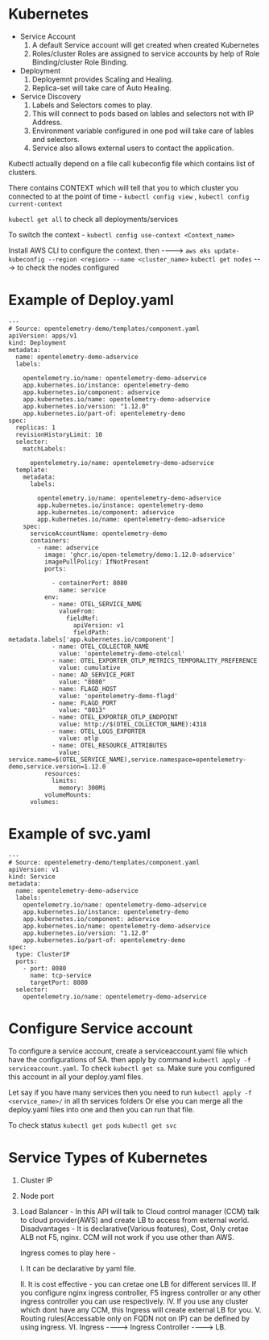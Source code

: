 # Kubernetes

  * Service Account
      1. A default Service account will get created when created Kubernetes
      2. Roles/cluster Roles are assigned to service accounts by help of Role Binding/cluster Role Binding.
  * Deployment
      1. Deployemnt provides Scaling and Healing.
      2. Replica-set will take care of Auto Healing.
  * Service Discovery
      1. Labels and Selectors comes to play.
      2. This will connect to pods based on lables and selectors not with IP Address.
      3. Environment variable configured in one pod will take care of lables and selectors.
      4. Service also allows external users to contact the application.

Kubectl actually depend on a file call kubeconfig file which contains list of clusters.

There contains CONTEXT which will tell that you to which cluster you connected to at the point of time - 
```kubectl config view``` , ```kubectl config current-context```

```kubectl get all``` to check all deployments/services 

To switch the context - ```kubectl config use-context <Context_name>``` 

Install AWS CLI to configure the context. then ----> ```aws eks update-kubeconfig --region <region> --name <cluster_name>```
```kubectl get nodes``` ---> to check the nodes configured

# Example of Deploy.yaml
```
---
# Source: opentelemetry-demo/templates/component.yaml
apiVersion: apps/v1
kind: Deployment
metadata:
  name: opentelemetry-demo-adservice
  labels:
    
    opentelemetry.io/name: opentelemetry-demo-adservice
    app.kubernetes.io/instance: opentelemetry-demo
    app.kubernetes.io/component: adservice
    app.kubernetes.io/name: opentelemetry-demo-adservice
    app.kubernetes.io/version: "1.12.0"
    app.kubernetes.io/part-of: opentelemetry-demo
spec:
  replicas: 1
  revisionHistoryLimit: 10
  selector:
    matchLabels:
      
      opentelemetry.io/name: opentelemetry-demo-adservice
  template:
    metadata:
      labels:
        
        opentelemetry.io/name: opentelemetry-demo-adservice
        app.kubernetes.io/instance: opentelemetry-demo
        app.kubernetes.io/component: adservice
        app.kubernetes.io/name: opentelemetry-demo-adservice
    spec:
      serviceAccountName: opentelemetry-demo
      containers:
        - name: adservice
          image: 'ghcr.io/open-telemetry/demo:1.12.0-adservice'
          imagePullPolicy: IfNotPresent
          ports:
            
            - containerPort: 8080
              name: service
          env:
            - name: OTEL_SERVICE_NAME
              valueFrom:
                fieldRef:
                  apiVersion: v1
                  fieldPath: metadata.labels['app.kubernetes.io/component']
            - name: OTEL_COLLECTOR_NAME
              value: 'opentelemetry-demo-otelcol'
            - name: OTEL_EXPORTER_OTLP_METRICS_TEMPORALITY_PREFERENCE
              value: cumulative
            - name: AD_SERVICE_PORT
              value: "8080"
            - name: FLAGD_HOST
              value: 'opentelemetry-demo-flagd'
            - name: FLAGD_PORT
              value: "8013"
            - name: OTEL_EXPORTER_OTLP_ENDPOINT
              value: http://$(OTEL_COLLECTOR_NAME):4318
            - name: OTEL_LOGS_EXPORTER
              value: otlp
            - name: OTEL_RESOURCE_ATTRIBUTES
              value: service.name=$(OTEL_SERVICE_NAME),service.namespace=opentelemetry-demo,service.version=1.12.0
          resources:
            limits:
              memory: 300Mi
          volumeMounts:
      volumes:
```

# Example of svc.yaml
```
---
# Source: opentelemetry-demo/templates/component.yaml
apiVersion: v1
kind: Service
metadata:
  name: opentelemetry-demo-adservice
  labels:
    opentelemetry.io/name: opentelemetry-demo-adservice
    app.kubernetes.io/instance: opentelemetry-demo
    app.kubernetes.io/component: adservice
    app.kubernetes.io/name: opentelemetry-demo-adservice
    app.kubernetes.io/version: "1.12.0"
    app.kubernetes.io/part-of: opentelemetry-demo
spec:
  type: ClusterIP
  ports:
    - port: 8080
      name: tcp-service
      targetPort: 8080
  selector:
    opentelemetry.io/name: opentelemetry-demo-adservice
```

# Configure Service account
  To configure a service account, create a serviceaccount.yaml file which have the configurations of SA. then apply by command ```kubectl apply -f serviceaccount.yaml```. To check ```kubectl get sa```. Make sure you configured this account in all your deploy.yaml files.

  Let say if you have many services then you need to run ```kubectl apply -f <service_name>/``` in all th services folders
  Or else you can merge all the deploy.yaml files into one and then you can run that file.

To check status
  ```kubectl get pods``` 
  ```kubectl get svc```


# Service Types of Kubernetes
 1. Cluster IP
 2. Node port
 3. Load Balancer - In this API will talk to Cloud control manager (CCM) talk to cloud provider(AWS) and create LB to access from external world.
    Disadvantages - It is declarative(Various features), Cost, Only cretae ALB not F5, nginx. CCM will not work if you use other than AWS.
    
    Ingress comes to play here -
    
       I. It can be declarative by yaml file.
    
       II. It is cost effective -  you can cretae one LB for different services
       III. If you configure nginx ingress controller, F5 ingress controller or any other ingress controller you can use respectively.
       IV. If you use any cluster which dont have any CCM, this Ingress will create external LB for you.
       V. Routing rules(Accessable only on FQDN not on IP) can be defined by using ingress.
       VI. Ingress ----> Ingress Controller ----> LB.

    
